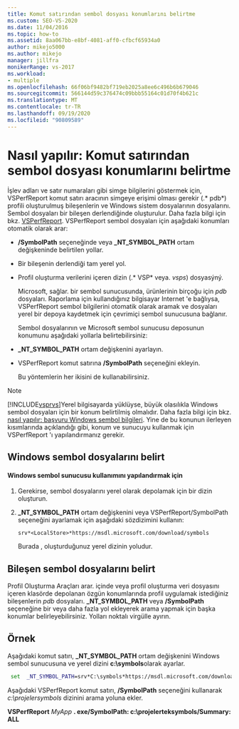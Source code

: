 ```yaml
---
title: Komut satırından sembol dosyası konumlarını belirtme
ms.custom: SEO-VS-2020
ms.date: 11/04/2016
ms.topic: how-to
ms.assetid: 8aa067bb-e8bf-4081-aff0-cfbcf65934a0
author: mikejo5000
ms.author: mikejo
manager: jillfra
monikerRange: vs-2017
ms.workload:
- multiple
ms.openlocfilehash: 66f06bf9482bf719eb2025a8ee6c496b6b679046
ms.sourcegitcommit: 566144d59c376474c09bbb55164c01d70f4b621c
ms.translationtype: MT
ms.contentlocale: tr-TR
ms.lasthandoff: 09/19/2020
ms.locfileid: "90809589"
---
```

# <a name="how-to-specify-symbol-file-locations-from-the-command-line"></a>Nasıl yapılır: Komut satırından sembol dosyası konumlarını belirtme
İşlev adları ve satır numaraları gibi simge bilgilerini göstermek için, VSPerfReport komut satırı aracının simgeye erişimi olması gerekir (.* pdb*) profili oluşturulmuş bileşenlerin ve Windows sistem dosyalarının dosyalarını. Sembol dosyaları bir bileşen derlendiğinde oluşturulur. Daha fazla bilgi için bkz. [VSPerfReport](../profiling/vsperfreport.md). VSPerfReport sembol dosyaları için aşağıdaki konumları otomatik olarak arar:

- **/SymbolPath** seçeneğinde veya **_NT_SYMBOL_PATH** ortam değişkeninde belirtilen yollar.

- Bir bileşenin derlendiği tam yerel yol.

- Profil oluşturma verilerini içeren dizin (.* VSP* veya. *vsps*) dosyasýný.

  Microsoft, sağlar. bir sembol sunucusunda, ürünlerinin birçoğu için *pdb* dosyaları. Raporlama için kullandığınız bilgisayar Internet 'e bağlıysa, VSPerfReport sembol bilgilerini otomatik olarak aramak ve dosyaları yerel bir depoya kaydetmek için çevrimiçi sembol sunucusuna bağlanır.

  Sembol dosyalarının ve Microsoft sembol sunucusu deposunun konumunu aşağıdaki yollarla belirtebilirsiniz:

- **_NT_SYMBOL_PATH** ortam değişkenini ayarlayın.

- VSPerfReport komut satırına **/SymbolPath** seçeneğini ekleyin.

  Bu yöntemlerin her ikisini de kullanabilirsiniz.

> [!NOTE]
> [!INCLUDE[vsprvs](../code-quality/includes/vsprvs_md.md)]Yerel bilgisayarda yüklüyse, büyük olasılıkla Windows sembol dosyaları için bir konum belirtilmiş olmalıdır. Daha fazla bilgi için bkz. [nasıl yapılır: başvuru Windows sembol bilgileri](../profiling/how-to-reference-windows-symbol-information.md). Yine de bu konunun ilerleyen kısımlarında açıklandığı gibi, konum ve sunucuyu kullanmak için VSPerfReport 'ı yapılandırmanız gerekir.

## <a name="specify-windows-symbol-files"></a>Windows sembol dosyalarını belirt

#### <a name="to-configure-the-use-of-the-windows-symbol-server"></a>Windows sembol sunucusu kullanımını yapılandırmak için

1. Gerekirse, sembol dosyalarını yerel olarak depolamak için bir dizin oluşturun.

2. **_NT_SYMBOL_PATH** ortam değişkenini veya VSPerfReport/SymbolPath seçeneğini ayarlamak için aşağıdaki sözdizimini kullanın:

    `srv*<LocalStore>*https://msdl.microsoft.com/download/symbols`

    Burada *<LocalStore>* , oluşturduğunuz yerel dizinin yoludur.

## <a name="specify-component-symbol-files"></a>Bileşen sembol dosyalarını belirt
 Profil Oluşturma Araçları arar. içinde veya profil oluşturma veri dosyasını içeren klasörde depolanan özgün konumlarında profil uygulamak istediğiniz bileşenlerin *pdb* dosyaları. **_NT_SYMBOL_PATH** veya **/SymbolPath** seçeneğine bir veya daha fazla yol ekleyerek arama yapmak için başka konumlar belirleyebilirsiniz. Yolları noktalı virgülle ayırın.

## <a name="example"></a>Örnek
 Aşağıdaki komut satırı, **_NT_SYMBOL_PATH** ortam değişkenini Windows sembol sunucusuna ve yerel dizini **c:\symbols**olarak ayarlar.

 ```cmd
  set  _NT_SYMBOL_PATH=srv*C:\symbols*https://msdl.microsoft.com/download/symbols
 ```

 Aşağıdaki VSPerfReport komut satırı, **/SymbolPath** seçeneğini kullanarak *c:\projelersymbols* dizinini arama yoluna ekler.

 **VSPerfReport**  *MyApp* **. exe/SymbolPath: c:\projelerteksymbols/Summary: ALL**
